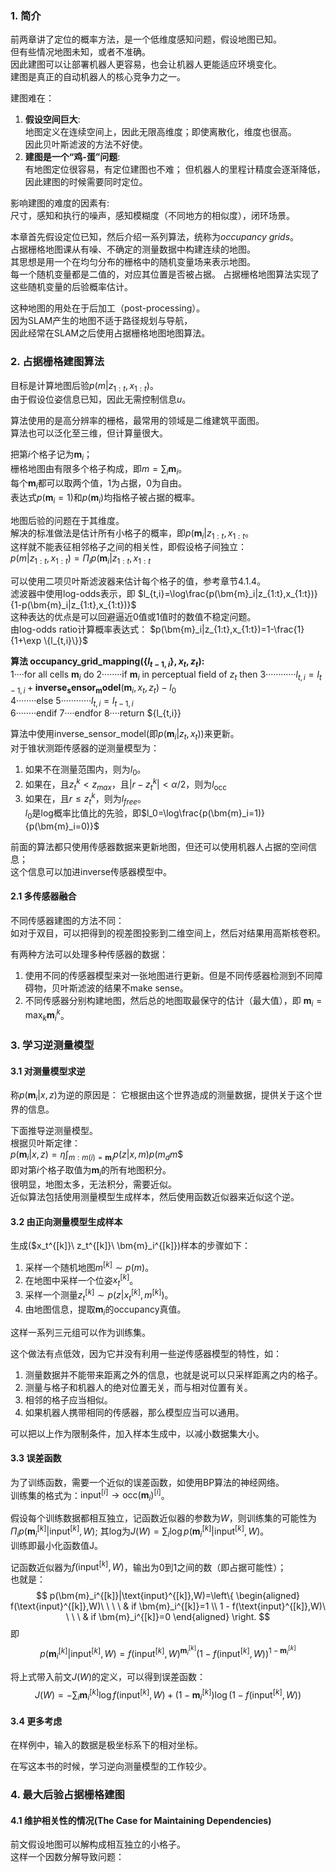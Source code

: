 ### 1. 简介

前两章讲了定位的概率方法，是一个低维度感知问题，假设地图已知。  
但有些情况地图未知，或者不准确。  
因此建图可以让部署机器人更容易，也会让机器人更能适应环境变化。  
建图是真正的自动机器人的核心竞争力之一。  

建图难在：  
1. **假设空间巨大**:   
    地图定义在连续空间上，因此无限高维度；即使离散化，维度也很高。  
    因此贝叶斯滤波的方法不好使。  
2. **建图是一个“鸡-蛋”问题**:   
    有地图定位很容易，有定位建图也不难；
    但机器人的里程计精度会逐渐降低，因此建图的时候需要同时定位。  

影响建图的难度的因素有:   
尺寸，感知和执行的噪声，感知模糊度（不同地方的相似度），闭环场景。  

本章首先假设定位已知，然后介绍一系列算法，统称为*occupancy grids*。  
占据栅格地图课从有噪、不确定的测量数据中构建连续的地图。  
其思想是用一个在均匀分布的栅格中的随机变量场来表示地图。  
每一个随机变量都是二值的，对应其位置是否被占据。
占据栅格地图算法实现了这些随机变量的后验概率估计。  

这种地图的用处在于后加工（post-processing）。  
因为SLAM产生的地图不适于路径规划与导航，  
因此经常在SLAM之后使用占据栅格地图地图算法。  

### 2. 占据栅格建图算法

目标是计算地图后验$p(m|z_{1:t},x_{1:t})$。  
由于假设位姿信息已知，因此无需控制信息$u$。  

算法使用的是高分辨率的栅格，最常用的领域是二维建筑平面图。  
算法也可以泛化至三维，但计算量很大。  

把第$i$个格子记为$\bm{m}_i$；  
栅格地图由有限多个格子构成，即$m=\sum_i\bm{m}_i$。  
每个$\bm{m}_i$都可以取两个值，1为占据，0为自由。  
表达式$p(\bm{m}_i=1)$和$p(\bm{m}_i)$均指格子被占据的概率。  

地图后验的问题在于其维度。  
解决的标准做法是估计所有小格子的概率，即$p(\bm{m}_i|z_{1:t},x_{1:t}$。  
这样就不能表征相邻格子之间的相关性，即假设格子间独立：  
$p(m|z_{1:t},x_{1:t})=\Pi_i p(\bm{m}_i|z_{1:t},x_{1:t}$  

可以使用二项贝叶斯滤波器来估计每个格子的值，参考章节4.1.4。  
滤波器中使用log-odds表示，即
$l_{t,i}=\log\frac{p(\bm{m}_i|z_{1:t},x_{1:t})}{1-p(\bm{m}_i|z_{1:t},x_{1:t})}$  
这种表达的优点是可以回避逼近0值或1值时的数值不稳定问题。  
由log-odds ratio计算概率表达式：
$p(\bm{m}_i|z_{1:t},x_{1:t})=1-\frac{1}{1+\exp \{l_{t,i}\}}$  

**算法 occupancy_grid_mapping($\{l_{t-1,i}\},x_t,z_t$):**  
1····for all cells $\bm{m}_i$ do
2········if $\bm{m}_i$ in perceptual field of $z_t$ then
3············$l_{t,i}=l_{t-1,i}+\bm{inverse_sensor_model}(\bm{m}_i,x_t,z_t)-l_0$  
4········else
5············$l_{t,i}=l_{t-1,i}$  
6········endif
7····endfor
8····return $\{l_{t,i}\}  

算法中使用inverse_sensor_model(即$p(\bm{m}_i|z_t,x_t)$)来更新。  
对于锥状测距传感器的逆测量模型为：  
1. 如果不在测量范围内，则为$l_0$。
2. 如果在，且$z_t^k < z_{max}$，且$|r-z_t^k|<\alpha/2$，则为$l_{\text{occ}}$  
3. 如果在，且$r\leq z_t^k$，则为$l_{free}$。  
$l_0$是log概率比值比的先验，即$l_0=\log\frac{p(\bm{m}_i=1)}{p(\bm{m}_i=0)}$  

前面的算法都只使用传感器数据来更新地图，但还可以使用机器人占据的空间信息；  
这个信息可以加进inverse传感器模型中。

#### 2.1 多传感器融合

不同传感器建图的方法不同：  
如对于双目，可以把得到的视差图投影到二维空间上，然后对结果用高斯核卷积。  

有两种方法可以处理多种传感器的数据：  
1. 使用不同的传感器模型来对一张地图进行更新。但是不同传感器检测到不同障碍物，贝叶斯滤波的结果不make sense。
2. 不同传感器分别构建地图，然后总的地图取最保守的估计（最大值），即
$\bm{m}_i=\max_k \bm{m}_i^k$。

### 3. 学习逆测量模型

#### 3.1 对测量模型求逆

称$p(\bm{m}_i|x,z)$为逆的原因是：
它根据由这个世界造成的测量数据，提供关于这个世界的信息。

下面推导逆测量模型。  
根据贝叶斯定律：  
$p(\bm{m}_i|x,z)=\eta \int_{m:m(i)=\bm{m}_i}p(z|x,m)p(m_dm$$  
即对第$i$个格子取值为$\bm{m}_i$的所有地图积分。  
很明显，地图太多，无法积分，需要近似。  
近似算法包括使用测量模型生成样本，然后使用函数近似器来近似这个逆。

#### 3.2 由正向测量模型生成样本

生成($x_t^{[k]}\ z_t^{[k]}\ \bm{m}_i^{[k]})样本的步骤如下：  
1. 采样一个随机地图$m^{[k]}\sim p(m)$。
2. 在地图中采样一个位姿$x_t^{[k]}$。
3. 采样一个测量$z_t^{[k]}\sim p(z|x_t^{[k]},m^{[k]})$。
4. 由地图信息，提取$\bm{m}_i$的occupancy真值。

这样一系列三元组可以作为训练集。

这个做法有点低效，因为它并没有利用一些逆传感器模型的特性，如：  
1. 测量数据并不能带来距离之外的信息，也就是说可以只采样距离之内的格子。  
2. 测量与格子和机器人的绝对位置无关，而与相对位置有关。  
3. 相邻的格子应当相似。
4. 如果机器人携带相同的传感器，那么模型应当可以通用。

可以把以上作为限制条件，加入样本生成中，以减小数据集大小。

#### 3.3 误差函数

为了训练函数，需要一个近似的误差函数，如使用BP算法的神经网络。  
训练集的格式为：$\text{input}^{[i]} → \text{occ}(\bm{m}_i)^{[i]}$。  

假设每个训练数据都相互独立，记函数近似器的参数为$W$，则训练集的可能性为
$\Pi_i p(\bm{m}_i^{[k]}|\text{input}^{[k]},W)$;
其log为$J(W)=\sum_i \log p(\bm{m}_i^{[k]}|\text{input}^{[k]},W)$。  
训练即最小化函数值J。  

记函数近似器为$f(\text{input}^{[k]}, W)$，输出为0到1之间的数（即占据可能性）；  
也就是：  
$$ p(\bm{m}_i^{[k]}|\text{input}^{[k]},W)=\left\{
\begin{aligned}
f(\text{input}^{[k]},W)\ \ \ \  & if \bm{m}_i^{[k]}=1 \\
1 - f(\text{input}^{[k]},W)\ \ \ \  & if \bm{m}_i^{[k]}=0 
\end{aligned}
\right.
$$
即
$$ p(\bm{m}_i^{[k]}|\text{input}^{[k]},W)=
f(\text{input}^{[k]},W)^{\bm{m}_i^{[k]}}
(1 - f(\text{input}^{[k]},W))^{1-\bm{m}_i^{[k]}}$$

将上式带入前文$J(W)$的定义，可以得到误差函数：  
$$J(W)=-\sum_i \bm{m}_i^{[k]}\log f(\text{input}^{[k]},W)
              +(1-\bm{m}_i^{[k]})\log (1-f(\text{input}^{[k]},W))$$

#### 3.4 更多考虑

在样例中，输入的数据是极坐标系下的相对坐标。

在写这本书的时候，学习逆向测量模型的工作较少。

### 4. 最大后验占据栅格建图

#### 4.1 维护相关性的情况(The Case for Maintaining Dependencies)

前文假设地图可以解构成相互独立的小格子。  
这样一个因数分解导致问题：
